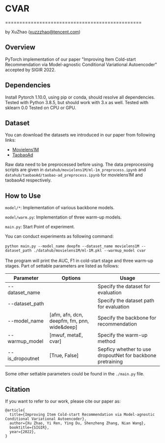 # CVAR

================================================

by XuZhao (<xuzzzhao@tencent.com>)

Overview
--------

PyTorch implementation of our paper "Improving Item Cold-start Recommendation via Model-agnostic Conditional Variational Autoencoder" accepted by SIGIR 2022.


Dependencies
------------

Install Pytorch 1.10.0, using pip or conda, should resolve all dependencies.
Tested with Python 3.8.5, but should work with 3.x as well.
Tested with sklearn 0.0
Tested on CPU or GPU.

Dataset
-------

You can download the datasets we introduced in our paper from following links:
* [Movielens1M](http://files.grouplens.org/datasets/movielens/)
* [TaobaoAd](https://tianchi.aliyun.com/dataset/dataDetail?dataId=56)

Raw data need to be preprocessed before using. The data preprocessing scripts are given in `datahub/movielens1M/ml-1m_preprocess.ipynb` and `datahub/taobaoAd/taobao-ad_preprocess.ipynb` for movielens1M and taobaoAd respectively.

How to Use
----------
`model/*`: Implementation of various backbone models.

`model/warm.py`: Implementation of three warm-up models. 

`main.py`: Start Point of experiment.

You can conduct experiments as following command:
<br>
<br>
`python main.py --model_name deepfm --dataset_name movielens1M --dataset_path ./datahub/movielens1M/ml-1M.pkl --warmup_model cvar`
<br>
<br>
The program will print the AUC, F1 in cold-start stage and three warm-up stages. Part of settable parameters are listed as follows:

Parameter | Options | Usage
--------- | ------- | -----
--dataset_name |  | Specify the dataset for evaluation
--dataset_path | | Specify the dataset path for evaluation
--model_name | [afm, afn, dcn, deepfm, fm, pnn, wide&deep] | Specify the backbone for recommendation 
--warmup_model |[mwuf, metaE, cvar] | Specify the warm-up method
--is_dropoutnet | [True, False] | Sepficy whether to use dropoutNet for backbone pretraining

Some other settable parameters could be found in the `./main.py` file.


Citation
--------


If you want to refer to our work, please cite our paper as:
```
@article{
  title={Improving Item Cold-start Recommendation via Model-agnostic Conditional Variational Autoencoder},
  author={Xu Zhao, Yi Ren, Ying Du, Shenzheng Zhang, Nian Wang},
  booktitle={SIGIR},
  year={2022},
}
```
